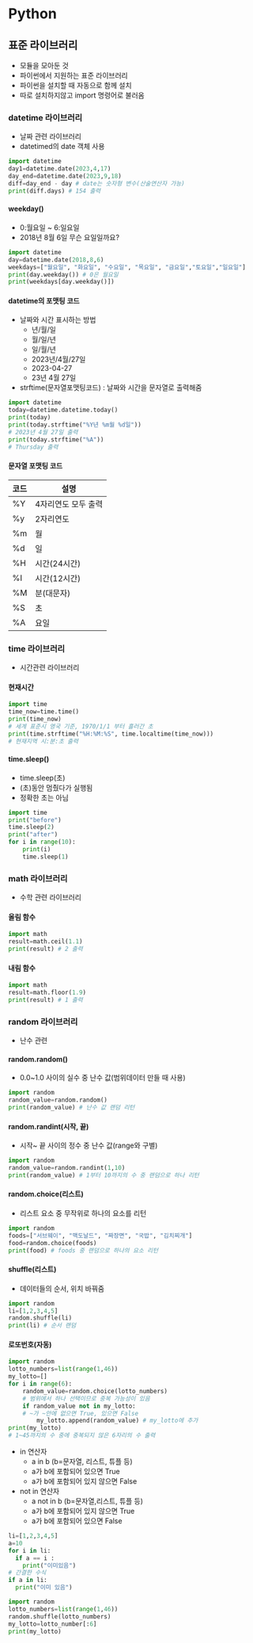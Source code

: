 # Python
## 표준 라이브러리
- 모듈을 모아둔 것
- 파이썬에서 지원하는 표준 라이브러리
- 파이썬을 설치할 때 자동으로 함께 설치
- 따로 설치하지않고 import 명령어로 불러옴

### datetime 라이브러리
- 날짜 관련 라이브러리
- datetimed의 date 객체 사용

```python
import datetime
day1=datetime.date(2023,4,17)
day_end=datetime.date(2023,9,18)
diff=day_end - day # date는 숫자형 변수(산술연산자 가능)
print(diff.days) # 154 출력
```
#### weekday()
- 0:월요일 ~ 6:일요일
- 2018년 8월 6일 무슨 요일일까요?
```python
import datetime
day=datetime.date(2018,8,6)
weekdays=["월요일", "화요일", "수요일", "목요일", "금요일","토요일","일요일"]
print(day.weekday()) # 0은 월요일
print(weekdays[day.weekday()])
```
#### datetime의 포맷팅 코드
- 날짜와 시간 표시하는 방법
  - 년/월/일
  - 월/일/년
  - 일/월/년
  - 2023년/4월/27일
  - 2023-04-27
  - 23년 4월 27일
- strftime(문자열포맷팅코드) : 날짜와 시간을 문자열로 출력해줌
```python
import datetime
today=datetime.datetime.today()
print(today)
print(today.strftime("%Y년 %m월 %d일"))
# 2023년 4월 27일 출력
print(today.strftime("%A"))
# Thursday 출력
```

#### 문자열 포맷팅 코드  

코드|설명
----|-----
%Y|4자리연도 모두 출력
%y|2자리연도
%m|월
%d|일
%H|시간(24시간)
%I|시간(12시간)
%M|분(대문자)
%S|초
%A|요일

### time 라이브러리
- 시간관련 라이브러리
#### 현재시간
```python
import time
time_now=time.time()
print(time_now)
# 세계 표준시 영국 기준, 1970/1/1 부터 흘러간 초
print(time.strftime("%H:%M:%S", time.localtime(time_now)))
# 현재지역 시:분:초 출력
```
#### time.sleep()
- time.sleep(초)
- (초)동안 멈췄다가 실행됨
- 정확한 초는 아님

```python
import time
print("before")
time.sleep(2)
print("after")
for i in range(10):
    print(i)
    time.sleep(1)
```

### math 라이브러리
- 수학 관련 라이브러리
#### 올림 함수
```python
import math
result=math.ceil(1.1)
print(result) # 2 출력
```
#### 내림 함수
```python
import math
result=math.floor(1.9)
print(result) # 1 출력
```

### random 라이브러리
- 난수 관련

#### random.random()
- 0.0~1.0 사이의 실수 중 난수 값(범위데이터 만들 때 사용)
```python
import random
random_value=random.random()
print(random_value) # 난수 값 랜덤 리턴
```

#### random.randint(시작, 끝)
- 시작~ 끝 사이의 정수 중 난수 값(range와 구별)
```python
import random
random_value=random.randint(1,10) 
print(random_value) # 1부터 10까지의 수 중 랜덤으로 하나 리턴
```

#### random.choice(리스트)
- 리스트 요소 중 무작위로 하나의 요소를 리턴
```python
import random
foods=["서브웨이", "맥도날드", "짜장면", "국밥", "김치찌개"]
food=random.choice(foods)
print(food) # foods 중 랜덤으로 하나의 요소 리턴
```

#### shuffle(리스트)
- 데이터들의 순서, 위치 바꿔줌
```python
import random
li=[1,2,3,4,5]
random.shuffle(li)
print(li) # 순서 랜덤
```

#### 로또번호(자동)
```python
import random
lotto_numbers=list(range(1,46))
my_lotto=[]
for i in range(6):
    random_value=random.choice(lotto_numbers)
    # 범위에서 하나 선택이므로 중복 가능성이 있음
    if random_value not in my_lotto:
    # ~가 ~안에 없으면 True, 있으면 False
        my_lotto.append(random_value) # my_lotto에 추가
print(my_lotto)
# 1~45까지의 수 중에 중복되지 않은 6자리의 수 출력
```

- in 연산자
  - a in b (b=문자열, 리스트, 튜플 등)
  - a가 b에 포함되어 있으면 True
  - a가 b에 포함되어 있지 않으면 False
- not in 연산자
  - a not in b (b=문자열,리스트, 튜플 등)
  - a가 b에 포함되어 있지 않으면 True
  - a가 b에 포함되어 있으면 False

```python
li=[1,2,3,4,5]
a=10
for i in li:
  if a == i :
    print("이미있음")
# 간결한 수식
if a in li:
  print("이미 있음")
```

```python
import random
lotto_numbers=list(range(1,46))
random.shuffle(lotto_numbers)
my_lotto=lotto_number[:6]
print(my_lotto)
```

